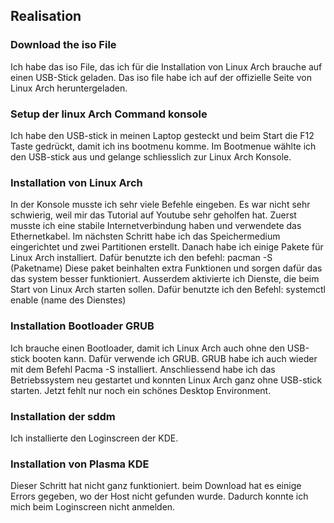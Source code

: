 ## Realisation
### Download the iso File
Ich habe das iso File, das ich für die Installation von Linux Arch brauche auf einen USB-Stick geladen. Das iso file habe ich auf der offizielle Seite von Linux Arch heruntergeladen.

### Setup der linux Arch Command konsole
Ich habe den USB-stick in meinen Laptop gesteckt und beim Start die F12 Taste gedrückt, damit ich ins bootmenu komme. Im Bootmenue wählte ich den USB-stick aus und gelange schliesslich zur Linux Arch Konsole.

### Installation von Linux Arch
In der Konsole musste ich sehr viele Befehle eingeben. Es war nicht sehr schwierig, weil mir das Tutorial auf Youtube sehr geholfen hat. Zuerst musste ich eine stabile Internetverbindung haben und verwendete das Ethernetkabel. 
Im nächsten Schritt habe ich das Speichermedium eingerichtet und zwei Partitionen erstellt. 
Danach habe ich einige Pakete für Linux Arch installiert. Dafür benutzte ich den befehl: pacman -S (Paketname)
Diese paket beinhalten extra Funktionen und sorgen dafür das das system besser funktioniert. 
Ausserdem aktivierte ich Dienste, die beim Start von Linux Arch starten sollen. Dafür benutzte ich den Befehl: systemctl enable (name des Dienstes)

### Installation Bootloader GRUB
Ich brauche einen Bootloader, damit ich Linux Arch auch ohne den USB-stick booten kann. Dafür verwende ich GRUB.
GRUB habe ich auch wieder mit dem Befehl Pacma -S installiert.
Anschliessend habe ich das Betriebssystem neu gestartet und konnten Linux Arch ganz ohne USB-stick starten. Jetzt fehlt nur noch ein schönes Desktop Environment.

### Installation der sddm
Ich installierte den Loginscreen der KDE.

### Installation von Plasma KDE
Dieser Schritt hat nicht ganz funktioniert. beim Download hat es einige Errors gegeben, wo der Host nicht gefunden wurde. Dadurch konnte ich mich beim Loginscreen
nicht anmelden.
